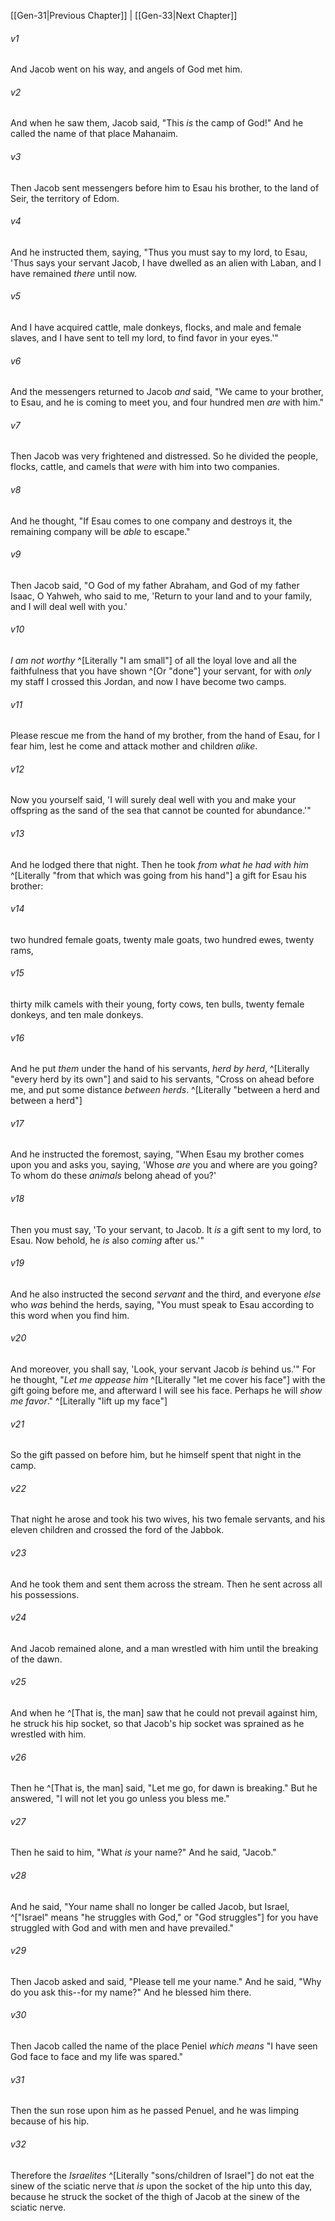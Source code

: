 ﻿---
aliases:
  - Genesis 32
---

[[Gen-31|Previous Chapter]] | [[Gen-33|Next Chapter]]

###### v1
And Jacob went on his way, and angels of God met him.

###### v2
And when he saw them, Jacob said, "This _is_ the camp of God!" And he called the name of that place Mahanaim.

###### v3
Then Jacob sent messengers before him to Esau his brother, to the land of Seir, the territory of Edom.

###### v4
And he instructed them, saying, "Thus you must say to my lord, to Esau, 'Thus says your servant Jacob, I have dwelled as an alien with Laban, and I have remained _there_ until now.

###### v5
And I have acquired cattle, male donkeys, flocks, and male and female slaves, and I have sent to tell my lord, to find favor in your eyes.'"

###### v6
And the messengers returned to Jacob _and_ said, "We came to your brother, to Esau, and he is coming to meet you, and four hundred men _are_ with him."

###### v7
Then Jacob was very frightened and distressed. So he divided the people, flocks, cattle, and camels that _were_ with him into two companies.

###### v8
And he thought, "If Esau comes to one company and destroys it, the remaining company will be _able_ to escape."

###### v9
Then Jacob said, "O God of my father Abraham, and God of my father Isaac, O Yahweh, who said to me, 'Return to your land and to your family, and I will deal well with you.'

###### v10
_I am not worthy_ ^[Literally "I am small"] of all the loyal love and all the faithfulness that you have shown ^[Or "done"] your servant, for with _only_ my staff I crossed this Jordan, and now I have become two camps.

###### v11
Please rescue me from the hand of my brother, from the hand of Esau, for I fear him, lest he come and attack mother and children _alike_.

###### v12
Now you yourself said, 'I will surely deal well with you and make your offspring as the sand of the sea that cannot be counted for abundance.'"

###### v13
And he lodged there that night. Then he took _from what he had with him_ ^[Literally "from that which was going from his hand"] a gift for Esau his brother:

###### v14
two hundred female goats, twenty male goats, two hundred ewes, twenty rams,

###### v15
thirty milk camels with their young, forty cows, ten bulls, twenty female donkeys, and ten male donkeys.

###### v16
And he put _them_ under the hand of his servants, _herd by herd_, ^[Literally "every herd by its own"] and said to his servants, "Cross on ahead before me, and put some distance _between herds_. ^[Literally "between a herd and between a herd"]

###### v17
And he instructed the foremost, saying, "When Esau my brother comes upon you and asks you, saying, 'Whose _are_ you and where are you going? To whom do these _animals_ belong ahead of you?'

###### v18
Then you must say, 'To your servant, to Jacob. It _is_ a gift sent to my lord, to Esau. Now behold, he _is_ also _coming_ after us.'"

###### v19
And he also instructed the second _servant_ and the third, and everyone _else_ who _was_ behind the herds, saying, "You must speak to Esau according to this word when you find him.

###### v20
And moreover, you shall say, 'Look, your servant Jacob _is_ behind us.'" For he thought, "_Let me appease him_ ^[Literally "let me cover his face"] with the gift going before me, and afterward I will see his face. Perhaps he will _show me favor_." ^[Literally "lift up my face"]

###### v21
So the gift passed on before him, but he himself spent that night in the camp.

###### v22
That night he arose and took his two wives, his two female servants, and his eleven children and crossed the ford of the Jabbok.

###### v23
And he took them and sent them across the stream. Then he sent across all his possessions.

###### v24
And Jacob remained alone, and a man wrestled with him until the breaking of the dawn.

###### v25
And when he ^[That is, the man] saw that he could not prevail against him, he struck his hip socket, so that Jacob's hip socket was sprained as he wrestled with him.

###### v26
Then he ^[That is, the man] said, "Let me go, for dawn is breaking." But he answered, "I will not let you go unless you bless me."

###### v27
Then he said to him, "What _is_ your name?" And he said, "Jacob."

###### v28
And he said, "Your name shall no longer be called Jacob, but Israel, ^["Israel" means "he struggles with God," or "God struggles"] for you have struggled with God and with men and have prevailed."

###### v29
Then Jacob asked and said, "Please tell me your name." And he said, "Why do you ask this--for my name?" And he blessed him there.

###### v30
Then Jacob called the name of the place Peniel _which means_ "I have seen God face to face and my life was spared."

###### v31
Then the sun rose upon him as he passed Penuel, and he was limping because of his hip.

###### v32
Therefore the _Israelites_ ^[Literally "sons/children of Israel"] do not eat the sinew of the sciatic nerve that _is_ upon the socket of the hip unto this day, because he struck the socket of the thigh of Jacob at the sinew of the sciatic nerve.